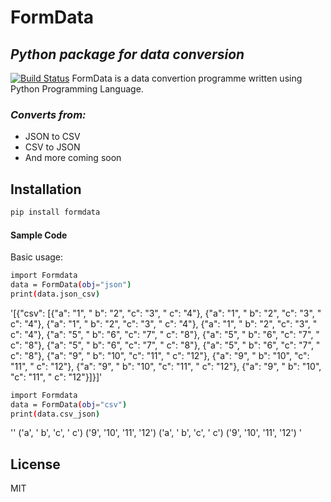 # FormData
## _Python package for data conversion_

[![Build Status](https://travis-ci.org/joemccann/dillinger.svg?branch=master)](https://www.facebook.com/AgesXpat)
FormData is a data convertion programme written using Python Programming Language.
### _Converts from:_   
- JSON to CSV
- CSV to JSON
- And more coming soon

## Installation

```sh
pip install formdata
```

#### Sample Code

Basic usage:

```sh
import Formdata
data = FormData(obj="json")
print(data.json_csv)
```
'[{"csv": [{"a": "1", " b": "2", "c": "3", " c": "4"}, {"a": "1", " b": "2", "c": "3", " c": "4"}, {"a": "1", " b": "2", "c": "3", " c": "4"}, {"a": "1", " b": "2", "c": "3", " c": "4"}, {"a": "5", " b": "6", "c": "7", " c": "8"}, {"a": "5", " b": "6", "c": "7", " c": "8"}, {"a": "5", " b": "6", "c": "7", " c": "8"}, {"a": "5", " b": "6", "c": "7", " c": "8"}, {"a": "9", " b": "10", "c": "11", " c": "12"}, {"a": "9", " b": "10", "c": "11", " c": "12"}, {"a": "9", " b": "10", "c": "11", " c": "12"}, {"a": "9", " b": "10", "c": "11", " c": "12"}]}]'

```sh
import Formdata
data = FormData(obj="csv")
print(data.csv_json)
```
''
('a', ' b', 'c', ' c')
('9', '10', '11', '12')
('a', ' b', 'c', ' c')
('9', '10', '11', '12')
'
## License
MIT
